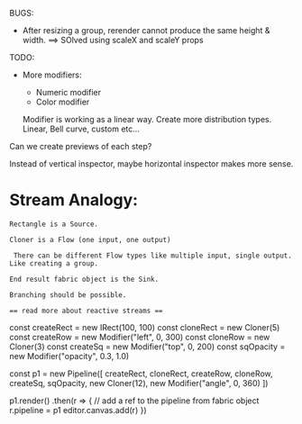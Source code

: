 BUGS:

  + After resizing a group, rerender cannot produce the same height & width. ==> SOlved using scaleX and scaleY props


TODO:
  - More modifiers:
    - Numeric modifier
    - Color modifier

    Modifier is working as a linear way.
    Create more distribution types. 
        Linear, 
        Bell curve,
        custom
        etc...


Can we create previews of each step?

Instead of vertical inspector, maybe horizontal inspector makes more sense. 


Stream Analogy:
===============

    Rectangle is a Source.

    Cloner is a Flow (one input, one output)

     There can be different Flow types like multiple input, single output. Like creating a group. 

    End result fabric object is the Sink.

    Branching should be possible. 

    == read more about reactive streams ==



const createRect = new IRect(100, 100)
const cloneRect = new Cloner(5)
const createRow = new Modifier("left", 0, 300)
const cloneRow = new Cloner(3)
const createSq = new Modifier("top", 0, 200)
const sqOpacity = new Modifier("opacity", 0.3, 1.0)


const p1 = new Pipeline([
    createRect, 
    cloneRect, 
    createRow, 
    cloneRow, 
    createSq,
    sqOpacity,
    new Cloner(12),
    new Modifier("angle", 0, 360)
])


p1.render()
  .then(r => {
    // add a ref to the pipeline from fabric object
    r.pipeline = p1
    editor.canvas.add(r)
  })